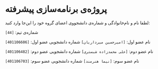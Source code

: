 # پروژه‌ی برنامه‌سازی پیشرفته
لطفا نام و نام‌خانوادگی و شماره‌ی دانشجووی اعضای گروه خود را این‌جا وارد کنید:

شماره‌ی تیم: `[44]`

نام عضو اول: `[امیرحسین میرداریان]`
شماره دانشجویی عضو اول: `[401106606]`

نام عضو دوم: `[علی محمدزاده شبستری]`
شماره دانشجویی عضو دوم: `[401106482]`

نام عضو سوم: `[نیما هنرمند]`
شماره دانشجویی عضو سوم: `[401106703]`

